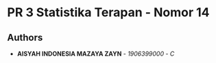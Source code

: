 # PR 3 Statistika Terapan - Nomor 14
## Authors
* **AISYAH INDONESIA MAZAYA ZAYN** - *1906399000* - *C*